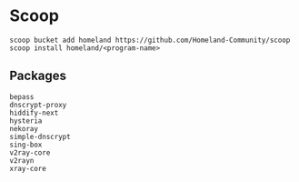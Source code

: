 # Scoop

```pwsh
scoop bucket add homeland https://github.com/Homeland-Community/scoop
scoop install homeland/<program-name>
```

## Packages
```
bepass
dnscrypt-proxy
hiddify-next
hysteria
nekoray
simple-dnscrypt
sing-box
v2ray-core
v2rayn
xray-core
```